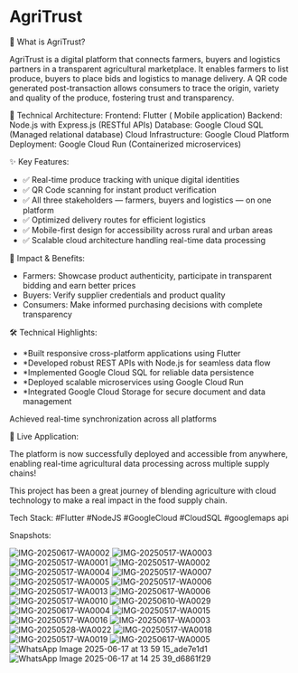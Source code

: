 # AgriTrust

🚀 What is AgriTrust?

AgriTrust is a digital platform that connects farmers, buyers and logistics partners in a transparent agricultural marketplace. It enables farmers to list produce, buyers to place bids and logistics to manage delivery. A QR code generated post-transaction allows consumers to trace the origin, variety and quality of the produce, fostering trust and transparency.


🔧 Technical Architecture:
Frontend: Flutter ( Mobile application)
Backend: Node.js with Express.js (RESTful APIs)
Database: Google Cloud SQL (Managed relational database)
Cloud Infrastructure: Google Cloud Platform
Deployment: Google Cloud Run (Containerized microservices)


✨ Key Features:

- ✅ Real-time produce tracking with unique digital identities
- ✅ QR Code scanning for instant product verification
- ✅ All three stakeholders — farmers, buyers and logistics — on one platform
- ✅ Optimized delivery routes for efficient logistics
- ✅ Mobile-first design for accessibility across rural and urban areas
- ✅ Scalable cloud architecture handling real-time data processing


🌟 Impact & Benefits:

- Farmers: Showcase product authenticity, participate in transparent bidding and earn better prices
- Buyers: Verify supplier credentials and product quality
- Consumers: Make informed purchasing decisions with complete transparency

🛠 Technical Highlights:
- *Built responsive cross-platform applications using Flutter
- *Developed robust REST APIs with Node.js for seamless data flow
- *Implemented Google Cloud SQL for reliable data persistence
- *Deployed scalable microservices using Google Cloud Run
- *Integrated Google Cloud Storage for secure document and data management

Achieved real-time synchronization across all platforms

🔗 Live Application:

The platform is now successfully deployed and accessible from anywhere, enabling real-time agricultural data processing across multiple supply chains!

This project has been a great journey of blending agriculture with cloud technology to make a real impact in the food supply chain.

Tech Stack: #Flutter #NodeJS #GoogleCloud #CloudSQL #googlemaps api

Snapshots:

![IMG-20250617-WA0002](https://github.com/user-attachments/assets/01154dec-bebd-40cf-8521-6e9fbb6dbd35)
![IMG-20250517-WA0003](https://github.com/user-attachments/assets/8ac6a165-d03a-4ce5-8759-6d1ea8d35305)
![IMG-20250517-WA0001](https://github.com/user-attachments/assets/faf090df-7978-414c-86c3-8d42fb591af4)
![IMG-20250517-WA0002](https://github.com/user-attachments/assets/1df72fae-24b5-49f4-9f75-3bc162c05b3a)
![IMG-20250517-WA0004](https://github.com/user-attachments/assets/7b9b7c1d-93c0-4fd3-9739-76cb9071e3ee)
![IMG-20250517-WA0007](https://github.com/user-attachments/assets/8ee40575-5f40-44ce-9b2c-35897640f6f4)
![IMG-20250517-WA0005](https://github.com/user-attachments/assets/bfcd945d-5277-4cbf-a6b6-a2e0f1c15351)
![IMG-20250517-WA0006](https://github.com/user-attachments/assets/10e25acb-fc54-4bde-b1d6-7aa47e64059c)
![IMG-20250517-WA0013](https://github.com/user-attachments/assets/2fae5cc3-2877-4bfc-b3e3-e6b5e4763e18)
![IMG-20250617-WA0006](https://github.com/user-attachments/assets/7e05e198-231c-444e-8da7-8ad592408fe3)
![IMG-20250517-WA0010](https://github.com/user-attachments/assets/72cfdfb2-4299-42ec-9bfb-ea6b325b3a60)
![IMG-20250610-WA0029](https://github.com/user-attachments/assets/67a1bd29-ef40-4746-9e87-6f3ca1221338)
![IMG-20250617-WA0004](https://github.com/user-attachments/assets/fc891aef-21d1-404c-bc39-2d66f5b44b31)
![IMG-20250517-WA0015](https://github.com/user-attachments/assets/d5ffff50-799e-4553-b701-08c5f2dcda3d)
![IMG-20250517-WA0016](https://github.com/user-attachments/assets/bd944ebc-f8f3-4840-bee8-21304b5c06cc)
![IMG-20250617-WA0003](https://github.com/user-attachments/assets/7b480435-b0d9-40d4-8506-b826684e749c)
![IMG-20250528-WA0022](https://github.com/user-attachments/assets/c4d8a2e4-ef70-4848-948c-dbfab2e45a4b)
![IMG-20250517-WA0018](https://github.com/user-attachments/assets/90d853a5-da2a-4f60-8174-83e29e13d39a)
![IMG-20250517-WA0019](https://github.com/user-attachments/assets/c20e988e-c555-422d-b74b-cdb821f58046)
![IMG-20250617-WA0005](https://github.com/user-attachments/assets/724837bb-9aea-46b5-8efc-a0343bf76d17)
![WhatsApp Image 2025-06-17 at 13 59 15_ade7e1d1](https://github.com/user-attachments/assets/6a3b6629-b6fc-45a2-a633-fe92afc9716e)
![WhatsApp Image 2025-06-17 at 14 25 39_d6861f29](https://github.com/user-attachments/assets/db33d834-ddb3-4284-a1cc-a8525ef5498a)


